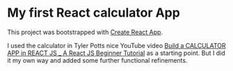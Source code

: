 # My first React calculator App

This project was bootstrapped with [Create React App](https://github.com/facebook/create-react-app).

I used the calculator in Tyler Potts nice YouTube video [Build a CALCULATOR APP in REACT JS _ A React JS Beginner Tutorial](https://www.youtube.com/watch?v=oiX-6Y2oGjI) as a starting point. But I did it my own way and added some further functional refinements.